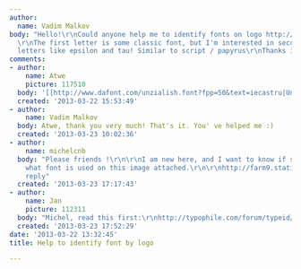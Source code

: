 ```yaml
---
author:
  name: Vadim Malkov
body: "Hello!\r\nCould anyone help me to identify fonts on logo http://die-cast.ru/image/data/logo.png
  \r\nThe first letter is some classic font, but I'm interested in second font - with
  letters like epsilon and tau! Similar to script / papyrus\r\nThanks in advance!!!"
comments:
- author:
    name: Atwe
    picture: 117510
  body: '[[http://www.dafont.com/unzialish.font?fpp=50&text=iecastru|Unzialish]]'
  created: '2013-03-22 15:53:49'
- author:
    name: Vadim Malkov
  body: Atwe, thank you very much! That's it. You' ve helped me :)
  created: '2013-03-23 10:02:36'
- author:
    name: michelcnb
  body: "Please friends !\r\n\r\nI am new here, and I want to know if someone know
    what font is used on this image attached.\r\n\r\nhttp://farm9.staticflickr.com/8388/8583308468_8a10d47f4e.jpg\r\n\r\nedit
    reply"
  created: '2013-03-23 17:17:43'
- author:
    name: Jan
    picture: 112311
  body: "Michel, read this first:\r\nhttp://typophile.com/forum/typeid/faq\r\nhttp://typophile.com/node/18067\r\n[img:sites/default/files/old-images/newtopic_3836.gif]"
  created: '2013-03-23 17:52:29'
date: '2013-03-22 13:32:45'
title: Help to identify font by logo

---
```

